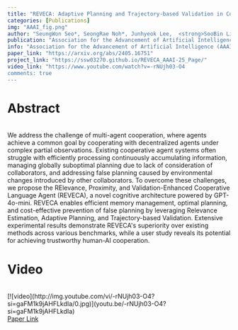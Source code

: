 ```yaml
---
title: "REVECA: Adaptive Planning and Trajectory-based Validation in Cooperative Language Agents Using Information Relevance and Relative Proximity"
categories: [Publications]
img: "AAAI_fig.png"
author: "SeungWon Seo*, SeongRae Noh*, Junhyeok Lee,  <strong>SooBin Lim </strong>, Won Hee Lee, and HyeongYeop Kang"
publication: "Association for the Advancement of Artificial Intelligence (AAAI), Feb. 25 - Mar. 4 2025, Philadelphia, Pennsylvania, United States  <strong>(Oral Presentation, Top 5%) </strong>"
info: "Association for the Advancement of Artificial Intelligence (AAAI), Feb. 25 - Mar. 4 2025, Philadelphia, Pennsylvania, United States  <strong> (Oral Presentation, Top 5%) </strong>"
paper_link: "https://arxiv.org/abs/2405.16751"
project_link: "https://ssw03270.github.io/REVECA_AAAI-25_Page/"
video_link: "https://www.youtube.com/watch?v=-rNUjh03-O4
comments: true
---
```


<h1>
Abstract
</h1>
<br>
We address the challenge of multi-agent cooperation, where agents achieve a common goal by cooperating with decentralized agents under complex partial observations. Existing cooperative agent systems often struggle with efficiently processing continuously accumulating information, managing globally suboptimal planning due to lack of consideration of collaborators, and addressing false planning caused by environmental changes introduced by other collaborators. To overcome these challenges, we propose the RElevance, Proximity, and Validation-Enhanced Cooperative Language Agent (REVECA), a novel cognitive architecture powered by GPT-4o-mini. REVECA enables efficient memory management, optimal planning, and cost-effective prevention of false planning by leveraging Relevance Estimation, Adaptive Planning, and Trajectory-based Validation. Extensive experimental results demonstrate REVECA's superiority over existing methods across various benchmarks, while a user study reveals its potential for achieving trustworthy human-AI cooperation.
<br>
<h1>
Video
</h1>
<br>
[![video](http://img.youtube.com/vi/-rNUjh03-O4?si=gaFM1k9jAHFLkdIa/0.jpg)](youtu.be/-rNUjh03-O4?si=gaFM1k9jAHFLkdIa) 

<br>
<a href = "https://arxiv.org/abs/2405.16751"> Paper Link</a>

